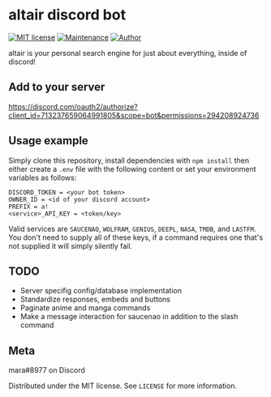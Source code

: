 # altair discord bot
[![MIT license](https://img.shields.io/badge/License-MIT-blue.svg)](https://lbesson.mit-license.org/)
[![Maintenance](https://img.shields.io/badge/Maintained%3F-yes-green.svg)](https://github.com/tatsumara/altair/graphs/commit-activity)
[![Author](https://img.shields.io/badge/Author-tatsumara-purple.svg)](https://shields.io/)

altair is your personal search engine for just about everything, inside of discord!

## Add to your server
https://discord.com/oauth2/authorize?client_id=713237659064991805&scope=bot&permissions=294208924736

## Usage example
Simply clone this repository, install dependencies with ``npm install`` then either create a ``.env`` file with the following content or set your environment variables as follows:
```
DISCORD_TOKEN = <your bot token>
OWNER_ID = <id of your discord account>
PREFIX = a!
<service>_API_KEY = <token/key>
```
Valid services are `SAUCENAO`, `WOLFRAM`, `GENIUS`, `DEEPL`, `NASA`, `TMDB`, and `LASTFM`. You don't need to supply all of these keys, if a command requires one that's not supplied it will simply silently fail.
## TODO
* Server specifig config/database implementation
* Standardize responses, embeds and buttons
* Paginate anime and manga commands
* Make a message interaction for saucenao in addition to the slash command
## Meta
mara#8977 on Discord

Distributed under the MIT license. See ``LICENSE`` for more information.
